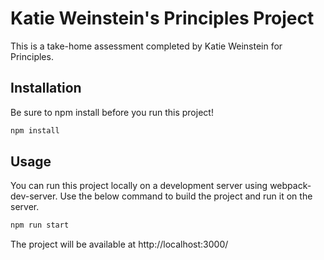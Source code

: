 # Katie Weinstein's Principles Project

This is a take-home assessment completed by Katie Weinstein for Principles.

## Installation

Be sure to npm install before you run this project!

```bash
npm install
```

## Usage

You can run this project locally on a development server using webpack-dev-server.
Use the below command to build the project and run it on the server.

```javascript
npm run start
```

The project will be available at http://localhost:3000/
